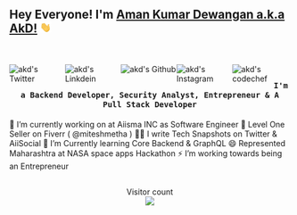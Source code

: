 ## Hey Everyone! I'm [Aman Kumar Dewangan a.k.a AkD!](https://github.com/Meetmetha) <img src="https://github.com/Meetmetha/Meetmetha/blob/main/Hi.gif" width="20px">
<br><br>
<a href="https://twitter.com/miteshmetha">
  <img align="left" alt="akd's Twitter" width="100px" src="https://img.shields.io/badge/Twitter-1DA1F2?style=for-the-badge&logo=Twitter&logoColor=white" />
</a>
<a href="https://www.linkedin.com/in/miteshmetha/">
  <img align="left" alt="akd's Linkdein" width="100px" src="https://img.shields.io/badge/Linkedin-0A66C2?style=for-the-badge&logo=Linkedin&logoColor=white" />
</a>
<a href="https://github.com/Meetmetha">
  <img align="left" alt="akd's Github" width="100px" src="https://img.shields.io/badge/Github-181717?style=for-the-badge&logo=Github&logoColor=white" />
</a>
<a href="https://www.instagram.com/meet_metha_">
  <img align="left" alt="akd's Instagram" width="100px" src="https://img.shields.io/badge/Instagram-E4405F?style=for-the-badge&logo=instagram&logoColor=white" />
</a>
<a href="mailto:miteshmehta2018@gmail.com">
  <img align="left" alt="akd's codechef" width="70px" src="https://img.shields.io/badge/Gmail-EA4335?style=for-the-badge&logo=Gmail&logoColor=white" />
</a>
		
## <p align="center"><h4 align="center"><samp> I'm a Backend Developer, Security Analyst, Entrepreneur & A Pull Stack Developer </samp></h4></p>

🔭 I’m currently working on at Aiisma INC as Software Engineer
🥇 Level One Seller on Fiverr ( @miteshmetha )
✍🏻 I write Tech Snapshots on Twitter & AiiSocial
👷 I’m Currently learning Core Backend & GraphQL
😄 Represented Maharashtra at NASA space apps Hackathon
⚡ I’m working towards being an Entrepreneur

##
<p align="center"> 
  Visitor count<br>
  <img src="https://profile-counter.glitch.me/Meetmetha/count.svg" />
</p>




